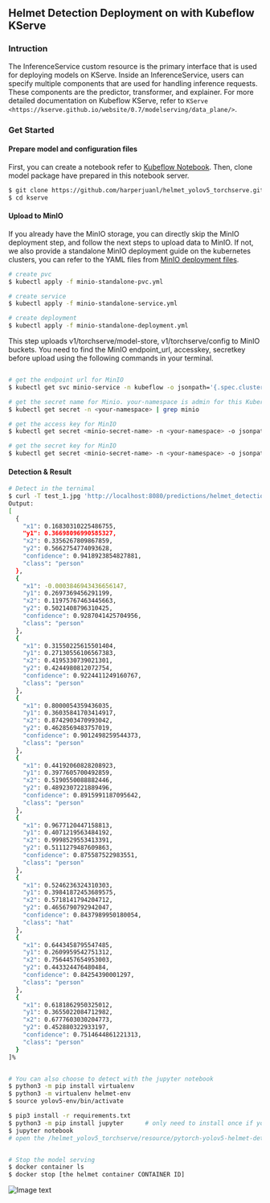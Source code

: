 ## Helmet Detection Deployment on with Kubeflow KServe

### Intruction

The InferenceService custom resource is the primary interface that is used for deploying models on KServe. Inside an InferenceService, users can specify multiple components that are used for handling inference requests. These components are the predictor, transformer, and explainer. 
For more detailed documentation on Kubeflow KServe, refer to `KServe <https://kserve.github.io/website/0.7/modelserving/data_plane/>`.



### Get Started
#### Prepare model and configuration files

First, you can create a notebook refer to [Kubeflow Notebook](https://elements-of-ai.github.io/kubeflow-docs/user-guide/notebooks.html#user-guide-notebooks). Then, clone model package have prepared in this notebook server.

```bash
$ git clone https://github.com/harperjuanl/helmet_yolov5_torchserve.git
$ cd kserve
```

#### Upload to MinIO

If you already have the MinIO storage, you can directly skip the MinIO deployment step, and follow the next steps to upload data to MinIO. If not, we also provide a standalone MinIO deployment guide on the kubernetes clusters, you can refer to the YAML files from [MinIO deployment files](https://github.com/vmware/ml-ops-platform-for-vsphere/tree/main/website/content/en/docs/kubeflow-tutorial/lab4_minio_deploy).

```bash
# create pvc
$ kubectl apply -f minio-standalone-pvc.yml

# create service
$ kubectl apply -f minio-standalone-service.yml

# create deployment
$ kubectl apply -f minio-standalone-deployment.yml
```

This step uploads v1/torchserve/model-store, v1/torchserve/config to MinIO buckets. You need to find the MinIO endpoint_url, accesskey, secretkey before upload using the following commands in your terminal.

```bash

# get the endpoint url for MinIO
$ kubectl get svc minio-service -n kubeflow -o jsonpath='{.spec.clusterIP}'

# get the secret name for Minio. your-namespace is admin for this Kubernetes cluster.
$ kubectl get secret -n <your-namespace> | grep minio

# get the access key for MinIO
$ kubectl get secret <minio-secret-name> -n <your-namespace> -o jsonpath='{.data.accesskey}' | base64 -d

# get the secret key for MinIO
$ kubectl get secret <minio-secret-name> -n <your-namespace> -o jsonpath='{.data.secretkey}' | base64 -d
```


#### Detection & Result

```bash
# Detect in the ternimal
$ curl -T test_1.jpg 'http://localhost:8080/predictions/helmet_detection' 
Output: 
[
  {
    "x1": 0.16830310225486755,
    "y1": 0.36698096990585327,
    "x2": 0.3356267809867859,
    "y2": 0.5662754774093628,
    "confidence": 0.9418923854827881,
    "class": "person"
  },
  {
    "x1": -0.0003846943436656147,
    "y1": 0.2697369456291199,
    "x2": 0.11975767463445663,
    "y2": 0.5021408796310425,
    "confidence": 0.9287041425704956,
    "class": "person"
  },
  {
    "x1": 0.31550225615501404,
    "y1": 0.27130556106567383,
    "x2": 0.4195330739021301,
    "y2": 0.4244980812072754,
    "confidence": 0.9224411249160767,
    "class": "person"
  },
  {
    "x1": 0.8000054359436035,
    "y1": 0.36035841703414917,
    "x2": 0.8742903470993042,
    "y2": 0.4628569483757019,
    "confidence": 0.9012498259544373,
    "class": "person"
  },
  {
    "x1": 0.44192060828208923,
    "y1": 0.3977605700492859,
    "x2": 0.5190550088882446,
    "y2": 0.4892307221889496,
    "confidence": 0.8915991187095642,
    "class": "person"
  },
  {
    "x1": 0.9677120447158813,
    "y1": 0.4071219563484192,
    "x2": 0.9998529553413391,
    "y2": 0.5111279487609863,
    "confidence": 0.875587522983551,
    "class": "person"
  },
  {
    "x1": 0.5246236324310303,
    "y1": 0.39841872453689575,
    "x2": 0.5718141794204712,
    "y2": 0.4656790792942047,
    "confidence": 0.8437989950180054,
    "class": "hat"
  },
  {
    "x1": 0.6443458795547485,
    "y1": 0.2609959542751312,
    "x2": 0.7564457654953003,
    "y2": 0.443324476480484,
    "confidence": 0.84254390001297,
    "class": "person"
  },
  {
    "x1": 0.6181862950325012,
    "y1": 0.3655022084712982,
    "x2": 0.6777603030204773,
    "y2": 0.452880322933197,
    "confidence": 0.7514644861221313,
    "class": "person"
  }
]%


# You can also choose to detect with the jupyter notebook
$ python3 -m pip install virtualenv
$ python3 -m virtualenv helmet-env
$ source yolov5-env/bin/activate

$ pip3 install -r requirements.txt
$ python3 -m pip install jupyter      # only need to install once if you don't have jupyter 
$ jupyter notebook 
# open the /helmet_yolov5_torchserve/resource/pytorch-yolov5-helmet-detection-inference.ipynb and run the code cell


# Stop the model serving
$ docker container ls
$ docker stop [the helmet container CONTAINER ID]
```


![Image text](./result.jpg)